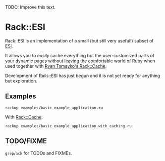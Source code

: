 [ESI]: http://www.w3.org/TR/esi-lang
[Rack::Cache]: http://tomayko.com/src/rack-cache/

TODO: Improve this text.

# Rack::ESI

Rack::ESI is an implementation of a small (but still very useful!) subset of [ESI][].

It allows you to _easily_ cache everything but the user-customized parts of your dynamic pages without leaving the comfortable world of Ruby when used together with [Ryan Tomayko's Rack::Cache][Rack::Cache].

Development of Rails::ESI has just begun and it is not yet ready for anything but exploration.

## Examples

    rackup examples/basic_example_application.ru

With [Rack::Cache][]:

    rackup examples/basic_example_application_with_caching.ru
    
## TODO/FIXME

`grep`/`ack` for TODOs and FIXMEs.
